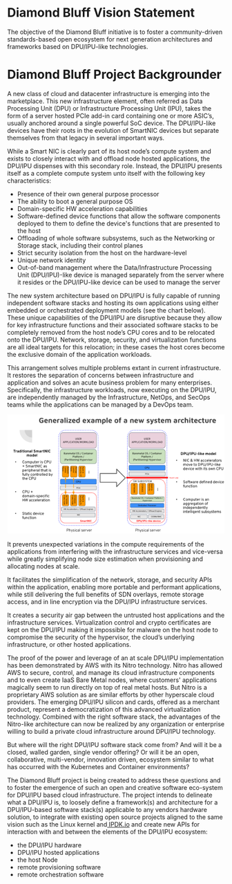 
# **Diamond Bluff Vision Statement**

The objective of the Diamond Bluff initiative is to foster a community-driven standards-based open ecosystem for next generation architectures and frameworks based on DPU/IPU-like technologies.

# **Diamond Bluff Project Backgrounder**

A new class of cloud and datacenter infrastructure is emerging into the marketplace. This new infrastructure element, often referred as Data Processing Unit (DPU) or Infrastructure Processing Unit (IPU), takes the form of a server hosted PCIe add-in card containing one or more ASIC’s, usually anchored around a single powerful SoC device. The DPU/IPU-like devices have their roots in the evolution of SmartNIC devices but separate themselves from that legacy in several important ways.

 While a Smart NIC is clearly part of its host node’s compute system and exists to closely interact with and offload node hosted applications, the DPU/IPU dispenses with this secondary role. Instead, the DPU/IPU presents itself as a complete compute system unto itself with the following key characteristics:



* Presence of their own general purpose processor
* The ability to boot a general purpose OS
* Domain-specific HW acceleration capabilities
* Software-defined device functions that allow the software components deployed to them to define the device's functions that are presented to the host
* Offloading of whole software subsystems, such as the Networking or Storage stack, including their control planes
* Strict security isolation from the host on the hardware-level
* Unique network identity
* Out-of-band management where the Data/Infrastructure Processing Unit (DPU/IPU)-like device is managed separately from the server where it resides or the DPU/IPU-like device can be used to manage the server

The new system architecture based on DPU/IPU is fully capable of running independent software stacks and hosting its own applications using either embedded or orchestrated deployment models (see the chart below). These unique capabilities of the DPU/IPU are disruptive because they allow for key infrastructure functions and their associated software stacks to be completely removed from the host node’s CPU cores and to be relocated onto the DPU/IPU. Network, storage, security, and virtualization functions are all ideal targets for this relocation; in these cases the host cores become the exclusive domain of the application workloads.

This arrangement solves multiple problems extant in current infrastructure. It restores the separation of concerns between infrastructure and application and solves an acute business problem for many enterprises. Specifically, the infrastructure workloads, now executing on the DPU/IPU, are independently managed by the Infrastructure, NetOps, and SecOps teams while the applications can be managed by a DevOps team.

![Backgrounder Image](/Assets/Backgrounder.png)

It prevents unexpected variations in the compute requirements of the applications from interfering with the infrastructure services and vice-versa while greatly simplifying node size estimation when provisioning and allocating nodes at scale.

It facilitates the simplification of the network, storage, and security APIs within the application, enabling more portable and performant applications, while still delivering the full benefits of SDN overlays, remote storage access, and in line encryption via the DPU/IPU infrastructure services.

 It creates a security air gap between the untrusted host applications and the infrastructure services. Virtualization control and crypto certificates are kept on the DPU/IPU making it impossible for malware on the host node to compromise the security of the hypervisor, the cloud’s underlying infrastructure, or other hosted applications.

The proof of the power and leverage of an at scale DPU/IPU implementation has been demonstrated by AWS with its Nitro technology. Nitro has allowed AWS to secure, control, and manage its cloud infrastructure components and to even create IaaS Bare Metal nodes, where customers' applications magically seem to run directly on top of real metal hosts. But Nitro is a proprietary AWS solution as are similar efforts by other hyperscale cloud providers. The emerging DPU/IPU silicon and cards, offered as a merchant product, represent a democratization of this advanced virtualization technology. Combined with the right software stack, the advantages of the Nitro-like architecture can now be realized by any organization or enterprise willing to build a private cloud infrastructure around DPU/IPU technology.

But where will the right DPU/IPU software stack come from? And will it be a closed, walled garden, single vendor offering? Or will it be an open, collaborative, multi-vendor, innovation driven, ecosystem similar to what has occurred with the Kubernetes and Container environments?

The Diamond Bluff project is being created to address these questions and to foster the emergence of such an open and creative software eco-system for DPU/IPU based cloud infrastructure. The project intends to delineate what a DPU/IPU is, to loosely define a framework(s) and architecture for a DPU/IPU-based software stack(s) applicable to any vendors hardware solution, to integrate with existing open source projects aligned to the same vision such as the Linux kernel and[ IPDK.io](https://ipdk.io) and create new APIs for interaction with and between the elements of the DPU/IPU ecosystem:

* the DPU/IPU hardware
* DPU/IPU hosted applications
* the host Node
* remote provisioning software
* remote orchestration software
